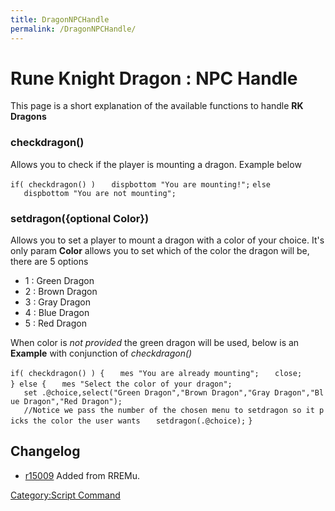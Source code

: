 ```yaml
---
title: DragonNPCHandle
permalink: /DragonNPCHandle/
---
```


Rune Knight Dragon : NPC Handle
===============================

This page is a short explanation of the available functions to handle **RK Dragons**

### checkdragon()

Allows you to check if the player is mounting a dragon. Example below

`if( checkdragon() )`
`   dispbottom "You are mounting!";`
`else`
`   dispbottom "You are not mounting";`

### setdragon({optional Color})

Allows you to set a player to mount a dragon with a color of your choice.
It's only param **Color** allows you to set which of the color the dragon will be, there are 5 options

-   1 : Green Dragon
-   2 : Brown Dragon
-   3 : Gray Dragon
-   4 : Blue Dragon
-   5 : Red Dragon

When color is *not provided* the green dragon will be used, below is an **Example** with conjunction of *checkdragon()*

`if( checkdragon() ) {`
`   mes "You are already mounting";`
`   close;`
`} else {`
`   mes "Select the color of your dragon";`
`   set .@choice,select("Green Dragon","Brown Dragon","Gray Dragon","Blue Dragon","Red Dragon");`
`   //Notice we pass the number of the chosen menu to setdragon so it picks the color the user wants`
`   setdragon(.@choice);`
`}`

Changelog
---------

-   [r15009](http://sourceforge.net/apps/trac/rathena/changeset/15009) Added from RREMu.

[Category:Script Command](Script_Command)